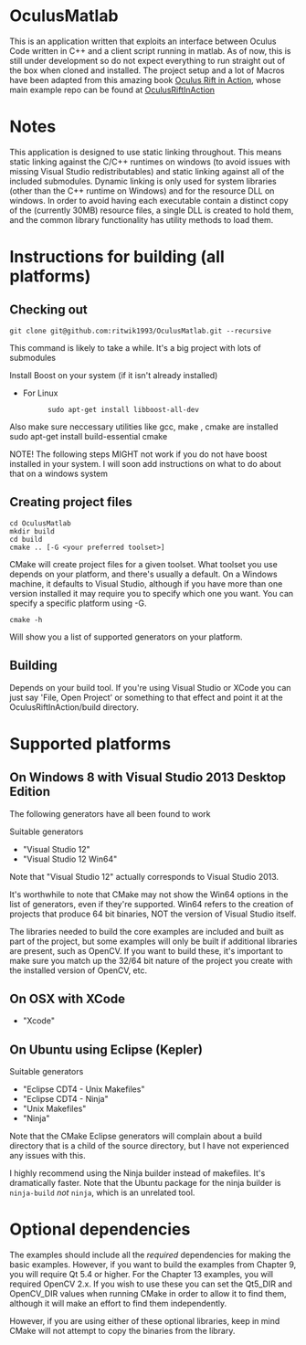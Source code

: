 OculusMatlab
==================

This is an application written that exploits an interface between Oculus Code written in C++ and a client script running in matlab. As of now, this is still under development so do not expect everything to run straight out of the box when cloned and installed. The project setup and a lot of Macros have been adapted from this amazing book [Oculus Rift in Action](http://oculusriftinaction.com), whose main example repo can be found at [OculusRiftInAction](https://github.com/OculusRiftInAction/OculusRiftInAction)

# Notes

This application is designed to use static linking throughout.  This means static linking against the C/C++ runtimes 
on windows (to avoid issues with missing Visual Studio redistributables) and static linking against all of the 
included submodules.  Dynamic linking is only used for system libraries (other than the C++ runtime on Windows) and 
for the resource DLL on windows.  In order to avoid having each executable contain a distinct copy of the (currently 
30MB) resource files, a single DLL is created to hold them, and the common library functionality has utility methods 
to load them.

# Instructions for building (all platforms)

## Checking out 

	git clone git@github.com:ritwik1993/OculusMatlab.git --recursive

This command is likely to take a while. It's a big project with lots of submodules

Install Boost on your system (if it isn't already installed)

 - For Linux

	      	 sudo apt-get install libboost-all-dev

  Also make sure neccessary utilities like gcc, make , cmake are installed
       	    	 sudo apt-get install build-essential cmake
		 
NOTE! The following steps MIGHT not work if you do not have boost installed in your system. I will soon add instructions on what to do about that on a windows system

## Creating project files

	cd OculusMatlab
	mkdir build
	cd build
	cmake .. [-G <your preferred toolset>]

CMake will create project files for a given toolset.  What toolset you use depends on your platform, and there's usually a 
default.  On a Windows machine, it defaults to Visual Studio, although if you have more than one version installed it may 
require you to specify which one you want.  You can specify a specific platform using -G.  

    cmake -h

Will show you a list of supported generators on your platform.

## Building

Depends on your build tool.  If you're using Visual Studio or XCode you can just say 'File, Open Project' or something to that effect and point it at the OculusRiftInAction/build directory.  

# Supported platforms

## On Windows 8 with Visual Studio 2013 Desktop Edition

The following generators have all been found to work

Suitable generators

* "Visual Studio 12" 
* "Visual Studio 12 Win64" 

Note that "Visual Studio 12" actually corresponds to Visual Studio 2013.  

It's worthwhile to note that CMake may not show the Win64 options in the list of generators, even if they're supported.
Win64 refers to the creation of projects that produce 64 bit binaries, NOT the version of Visual Studio itself. 

The libraries needed to build the core examples are included and built as part of the project, but some examples will 
only be built if additional libraries are present, such as OpenCV.  If you want to build these, it's important to make 
sure you match up the 32/64 bit nature of the project you create with the installed version of OpenCV, etc.  

## On OSX with XCode

* "Xcode"

## On Ubuntu using Eclipse (Kepler) 

Suitable generators

* "Eclipse CDT4 - Unix Makefiles"
* "Eclipse CDT4 - Ninja"
* "Unix Makefiles"
* "Ninja"

Note that the CMake Eclipse generators will complain about a build directory that is a child of the source directory, 
but I have not experienced any issues with this. 

I highly recommend using the Ninja builder instead of makefiles.  It's dramatically faster.  Note that the Ubuntu package for the ninja builder is `ninja-build` *not* `ninja`, which is an unrelated tool.  

# Optional dependencies

The examples should include all the *required* dependencies for making the basic examples.  However, if you want to build the examples from Chapter 9, you will require Qt 5.4 or higher.  For the Chapter 13 examples, you will required OpenCV 2.x.  If you wish to use these you can set the Qt5_DIR and OpenCV_DIR values when running CMake in order to allow it to find them, although it will make an effort to find them independently.  

However, if you are using either of these optional libraries, keep in mind CMake will not attempt to copy the binaries from the library.  
